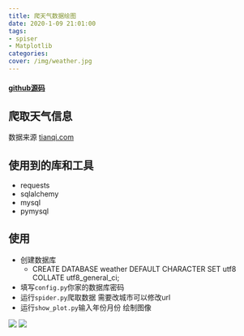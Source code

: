 ```yaml
---
title: 爬天气数据绘图
date: 2020-1-09 21:01:00
tags: 
- spiser
- Matplotlib
categories:
cover: /img/weather.jpg
---
```


#### [github源码](https://github.com/Hotobun/weather)

## 爬取天气信息
数据来源 [tianqi.com](http://www.tianqi.com/)

## 使用到的库和工具
* requests
* sqlalchemy
* mysql
* pymysql 

## 使用
* 创建数据库 
  * CREATE DATABASE weather DEFAULT CHARACTER SET utf8 COLLATE utf8_general_ci;
* 填写`config.py`你家的数据库密码 
* 运行`spider.py`爬取数据 需要改城市可以修改url
* 运行`show_plot.py`输入年份月份 绘制图像 

![](/img/archive_img/weather1.png)
![](/img/archive_img/weather2.png)
